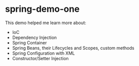 # spring-demo-one

This demo helped me learn more about:  
* IoC
* Dependency Injection
* Spring Container
* Spring Beans, their Lifecycles and Scopes, custom methods
* Spring Configuration with XML
* Constructor/Setter Injection
